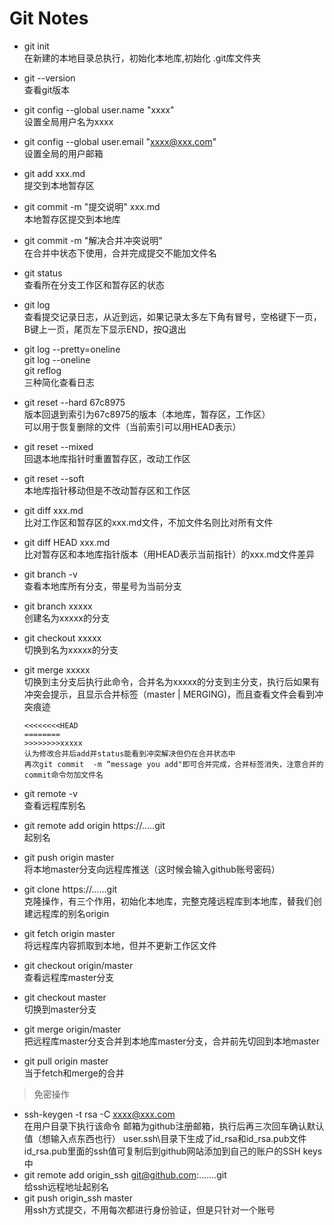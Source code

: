 # Git Notes

* git init  
  在新建的本地目录总执行，初始化本地库,初始化 .git库文件夹

* git --version  
  查看git版本

* git config --global user.name "xxxx"  
  设置全局用户名为xxxx

* git config --global user.email "xxxx@xxx.com"  
  设置全局的用户邮箱

* git add xxx.md  
  提交到本地暂存区

* git commit -m "提交说明" xxx.md  
  本地暂存区提交到本地库

* git commit -m "解决合并冲突说明"  
  在合并中状态下使用，合并完成提交不能加文件名

* git status  
  查看所在分支工作区和暂存区的状态

* git log  
  查看提交记录日志，从近到远，如果记录太多左下角有冒号，空格键下一页，B键上一页，尾页左下显示END，按Q退出

* git log --pretty=oneline  
  git log --oneline  
  git reflog  
  三种简化查看日志

* git reset --hard 67c8975  
  版本回退到索引为67c8975的版本（本地库，暂存区，工作区）  
  可以用于恢复删除的文件（当前索引可以用HEAD表示）

* git reset --mixed  
  回退本地库指针时重置暂存区，改动工作区

* git reset --soft  
  本地库指针移动但是不改动暂存区和工作区

* git diff xxx.md  
  比对工作区和暂存区的xxx.md文件，不加文件名则比对所有文件

* git diff HEAD xxx.md  
  比对暂存区和本地库指针版本（用HEAD表示当前指针）的xxx.md文件差异

* git branch -v  
  查看本地库所有分支，带星号为当前分支

* git branch xxxxx  
  创建名为xxxxx的分支

* git checkout xxxxx  
  切换到名为xxxxx的分支

* git merge xxxxx  
  切换到主分支后执行此命令，合并名为xxxxx的分支到主分支，执行后如果有冲突会提示，且显示合并标签（master | MERGING)，而且查看文件会看到冲突痕迹

  ```
  <<<<<<<<HEAD
  ========
  >>>>>>>>xxxxx
  认为修改合并后add并status能看到冲突解决但仍在合并状态中
  再次git commit  -m “message you add"即可合并完成，合并标签消失，注意合并的commit命令勿加文件名
  ```

* git remote -v  
  查看远程库别名

* git remote add origin https://.....git  
  起别名

* git push origin master  
  将本地master分支向远程库推送（这时候会输入github账号密码）

* git clone https://......git  
  克隆操作，有三个作用，初始化本地库，完整克隆远程库到本地库，替我们创建远程库的别名origin

* git fetch origin master  
  将远程库内容抓取到本地，但并不更新工作区文件

* git checkout origin/master  
  查看远程库master分支

* git checkout master  
  切换到master分支

* git merge origin/master  
  把远程库master分支合并到本地库master分支，合并前先切回到本地master

* git pull origin master  
  当于fetch和merge的合并

> 免密操作
* ssh-keygen  -t rsa -C xxxx@xxx.com  
  在用户目录下执行该命令
  邮箱为github注册邮箱，执行后再三次回车确认默认值（想输入点东西也行）
  user\.ssh\目录下生成了id_rsa和id_rsa.pub文件
  id_rsa.pub里面的ssh值可复制后到github网站添加到自己的账户的SSH keys中
* git remote add origin_ssh git@github.com:…….git  
  给ssh远程地址起别名
* git push origin_ssh master  
  用ssh方式提交，不用每次都进行身份验证，但是只针对一个账号